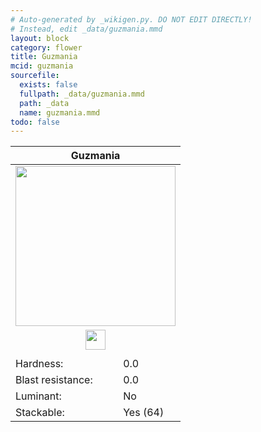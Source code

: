 ```yaml
---
# Auto-generated by _wikigen.py. DO NOT EDIT DIRECTLY!
# Instead, edit _data/guzmania.mmd
layout: block
category: flower
title: Guzmania
mcid: guzmania
sourcefile:
  exists: false
  fullpath: _data/guzmania.mmd
  path: _data
  name: guzmania.mmd
todo: false
---
```


<table class="block-info"><thead><tr>
<th colspan=2>Guzmania</th>
</tr></thead><tbody>
<tr><td colspan=2 class="cell-image-big" style="text-align:center"><img src="/allotment/img/textures/allotment/guzmania.png" width="256" height="256" alt="" class="preview-icon"></td></tr>
<tr><td colspan=2 class="cell-image-small" style="text-align:center"><img src="/allotment/img/inventory_textures/allotment/guzmania.png" width="32" height="32" alt="" class="inventory-icon"></td></tr>
<tr><td colspan=2 style="text-align:center"><span class="tool-info tool-none tool-level-0" title="Does not require or break faster with any tool"></span></td></tr>
<tr><td>Hardness:</td><td>0.0</td></tr>
<tr><td>Blast resistance:</td><td>0.0</td></tr>
<tr><td>Luminant:</td><td>No</td></tr>
<tr><td>Stackable:</td><td>Yes (64)</td></tr>
</tbody></table>

